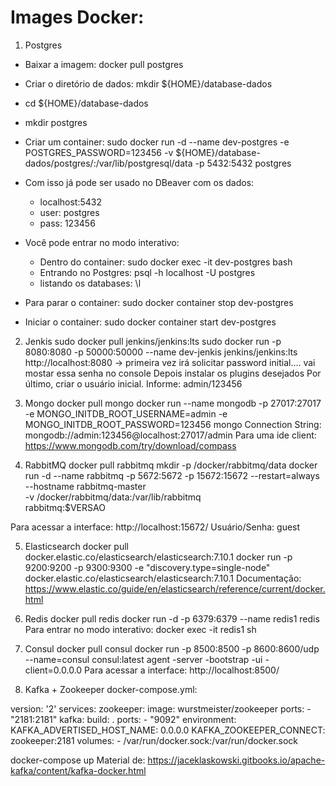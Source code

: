 # Images Docker:

1) Postgres
- Baixar a imagem: docker pull postgres
- Criar o diretório de dados: mkdir ${HOME}/database-dados
- cd ${HOME}/database-dados
- mkdir postgres
- Criar um container: sudo docker run -d --name dev-postgres -e POSTGRES_PASSWORD=123456 -v ${HOME}/database-dados/postgres/:/var/lib/postgresql/data  -p 5432:5432 postgres
- Com isso já pode ser usado no DBeaver com os dados:
	* localhost:5432
	* user: postgres
	* pass: 123456
	
- Você pode entrar no modo interativo:
	* Dentro do container: sudo docker exec -it dev-postgres bash
	* Entrando no Postgres: psql -h localhost -U postgres 
	* listando os databases: \l
	
- Para parar o container: sudo docker container stop dev-postgres
- Iniciar o container: sudo docker container start dev-postgres

	
	
2) Jenkis
sudo docker pull jenkins/jenkins:lts
sudo docker run -p 8080:8080 -p 50000:50000 --name dev-jenkis jenkins/jenkins:lts
http://localhost:8080 -> primeira vez irá solicitar password initial.... vai mostar essa senha no console
Depois instalar os plugins desejados
Por último, criar o usuário inicial. Informe: admin/123456


3) Mongo
docker pull mongo
docker run --name mongodb -p 27017:27017 -e MONGO_INITDB_ROOT_USERNAME=admin -e MONGO_INITDB_ROOT_PASSWORD=123456 mongo
Connection String: mongodb://admin:123456@localhost:27017/admin
Para uma ide client: https://www.mongodb.com/try/download/compass


4) RabbitMQ
docker pull rabbitmq
mkdir -p /docker/rabbitmq/data
docker run -d --name rabbitmq -p 5672:5672 -p 15672:15672 --restart=always  --hostname rabbitmq-master \
 -v /docker/rabbitmq/data:/var/lib/rabbitmq \
 rabbitmq:$VERSAO
 
Para acessar a interface: http://localhost:15672/
Usuário/Senha: guest
 
 
5) Elasticsearch
docker pull docker.elastic.co/elasticsearch/elasticsearch:7.10.1
docker run -p 9200:9200 -p 9300:9300 -e "discovery.type=single-node" docker.elastic.co/elasticsearch/elasticsearch:7.10.1
Documentação: https://www.elastic.co/guide/en/elasticsearch/reference/current/docker.html

6) Redis
docker pull redis
docker run -d -p 6379:6379 --name redis1 redis
Para entrar no modo interativo: docker exec -it redis1 sh

7) Consul
docker pull consul
docker run  -p 8500:8500 -p 8600:8600/udp --name=consul consul:latest agent -server -bootstrap -ui -client=0.0.0.0
Para acessar a interface: http://localhost:8500/

8) Kafka + Zookeeper
docker-compose.yml:

version: '2'
services:
  zookeeper:
    image: wurstmeister/zookeeper
    ports:
      - "2181:2181"
  kafka:
    build: .
    ports:
      - "9092"
    environment:
      KAFKA_ADVERTISED_HOST_NAME: 0.0.0.0
      KAFKA_ZOOKEEPER_CONNECT: zookeeper:2181
    volumes:
      - /var/run/docker.sock:/var/run/docker.sock

docker-compose up
Material de: https://jaceklaskowski.gitbooks.io/apache-kafka/content/kafka-docker.html


